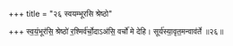 +++
title = "२६ स्वयम्भूरसि श्रेष्ठो"

+++
स्व॒यं॒भूर॑सि॒ श्रेष्ठो॑ र॒श्मिर्व॑र्चो॒दाऽअ॑सि॒ वर्चो॑ मे देहि। सूर्य॑स्या॒वृत॒मन्वाव॑र्ते ॥२६॥
